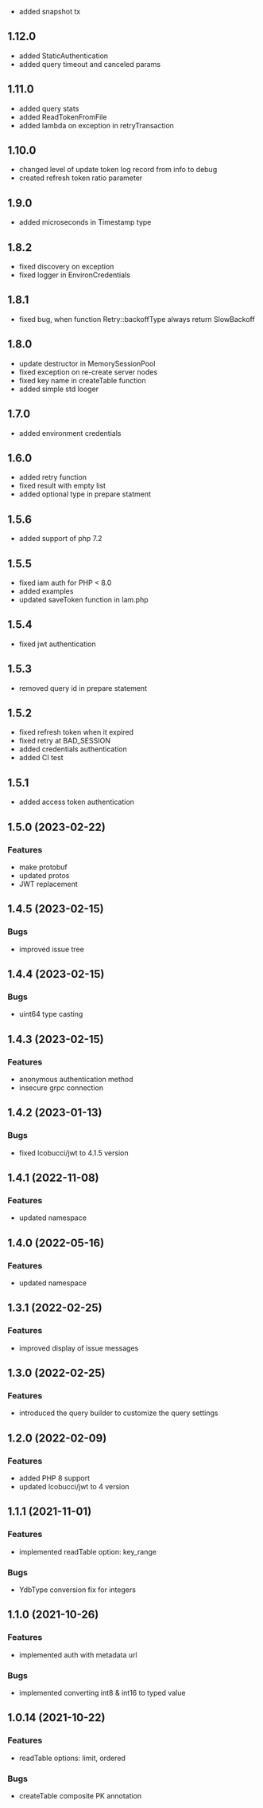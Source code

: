 * added snapshot tx

## 1.12.0
* added StaticAuthentication
* added query timeout and canceled params

## 1.11.0
* added query stats
* added ReadTokenFromFile
* added lambda on exception in retryTransaction

## 1.10.0
* changed level of update token log record from info to debug
* created refresh token ratio parameter

## 1.9.0

* added microseconds in Timestamp type

## 1.8.2

* fixed discovery on exception
* fixed logger in EnvironCredentials

## 1.8.1

* fixed bug, when function Retry::backoffType always return SlowBackoff

## 1.8.0

* update destructor in MemorySessionPool
* fixed exception on re-create server nodes
* fixed key name in createTable function
* added simple std looger

## 1.7.0

* added environment credentials

## 1.6.0

* added retry function
* fixed result with empty list
* added optional type in prepare statment

## 1.5.6

* added support of php 7.2

## 1.5.5

* fixed iam auth for PHP < 8.0
* added examples
* updated saveToken function in Iam.php

## 1.5.4

* fixed jwt authentication

## 1.5.3

* removed query id in prepare statement

## 1.5.2

* fixed refresh token when it expired
* fixed retry at BAD_SESSION
* added credentials authentication
* added CI test

## 1.5.1

* added access token authentication

## 1.5.0 (2023-02-22)

### Features

- make protobuf
- updated protos
- JWT replacement


## 1.4.5 (2023-02-15)

### Bugs

- improved issue tree


## 1.4.4 (2023-02-15)

### Bugs

- uint64 type casting


## 1.4.3 (2023-02-15)

### Features

- anonymous authentication method
- insecure grpc connection


## 1.4.2 (2023-01-13)

### Bugs

- fixed lcobucci/jwt to 4.1.5 version


## 1.4.1 (2022-11-08)

### Features

- updated namespace


## 1.4.0 (2022-05-16)

### Features

- updated namespace


## 1.3.1 (2022-02-25)

### Features

- improved display of issue messages


## 1.3.0 (2022-02-25)

### Features

- introduced the query builder to customize the query settings


## 1.2.0 (2022-02-09)

### Features

- added PHP 8 support
- updated lcobucci/jwt to 4 version


## 1.1.1 (2021-11-01)

### Features

- implemented readTable option: key_range

### Bugs

- YdbType conversion fix for integers


## 1.1.0 (2021-10-26)

### Features

- implemented auth with metadata url

### Bugs

- implemented converting int8 & int16 to typed value


## 1.0.14 (2021-10-22)

### Features

- readTable options: limit, ordered

### Bugs

- createTable composite PK annotation
